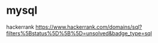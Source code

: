 # mysql
hackerrank  https://www.hackerrank.com/domains/sql?filters%5Bstatus%5D%5B%5D=unsolved&badge_type=sql
